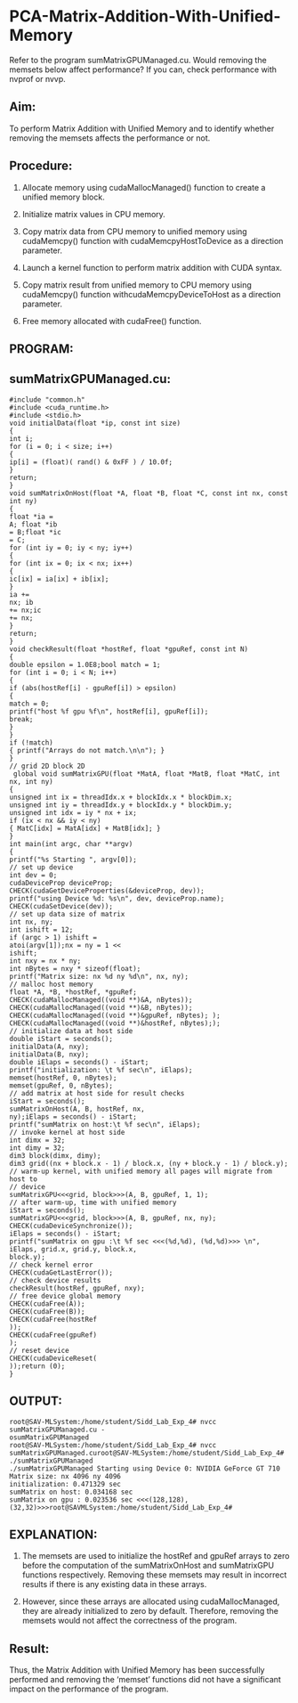 # PCA-Matrix-Addition-With-Unified-Memory
Refer to the program sumMatrixGPUManaged.cu. Would removing the memsets below affect 
performance? If you can, check performance with nvprof or nvvp.
## Aim:
To perform Matrix Addition with Unified Memory and to identify whether removing the memsets
affects the performance or not.

## Procedure:
1. Allocate memory using cudaMallocManaged() function to create a unified memory block.

2. Initialize matrix values in CPU memory.

3. Copy matrix data from CPU memory to unified memory using cudaMemcpy() function with
cudaMemcpyHostToDevice as a direction parameter.

4. Launch a kernel function to perform matrix addition with CUDA syntax.

5. Copy matrix result from unified memory to CPU memory using cudaMemcpy() function
withcudaMemcpyDeviceToHost as a direction parameter.

6. Free memory allocated with cudaFree() function.

## PROGRAM:
## sumMatrixGPUManaged.cu:
```
#include "common.h"
#include <cuda_runtime.h>
#include <stdio.h>
void initialData(float *ip, const int size)
{
int i;
for (i = 0; i < size; i++)
{
ip[i] = (float)( rand() & 0xFF ) / 10.0f;
}
return;
}
void sumMatrixOnHost(float *A, float *B, float *C, const int nx, const int ny)
{
float *ia =
A; float *ib
= B;float *ic
= C;
for (int iy = 0; iy < ny; iy++)
{
for (int ix = 0; ix < nx; ix++)
{
ic[ix] = ia[ix] + ib[ix];
}
ia +=
nx; ib
+= nx;ic
+= nx;
}
return;
}
void checkResult(float *hostRef, float *gpuRef, const int N)
{
double epsilon = 1.0E8;bool match = 1;
for (int i = 0; i < N; i++)
{
if (abs(hostRef[i] - gpuRef[i]) > epsilon)
{
match = 0;
printf("host %f gpu %f\n", hostRef[i], gpuRef[i]);
break;
}
}
if (!match)
{ printf("Arrays do not match.\n\n"); }
}
// grid 2D block 2D
 global void sumMatrixGPU(float *MatA, float *MatB, float *MatC, int nx, int ny)
{
unsigned int ix = threadIdx.x + blockIdx.x * blockDim.x;
unsigned int iy = threadIdx.y + blockIdx.y * blockDim.y;
unsigned int idx = iy * nx + ix;
if (ix < nx && iy < ny)
{ MatC[idx] = MatA[idx] + MatB[idx]; }
}
int main(int argc, char **argv)
{
printf("%s Starting ", argv[0]);
// set up device
int dev = 0;
cudaDeviceProp deviceProp;
CHECK(cudaGetDeviceProperties(&deviceProp, dev));
printf("using Device %d: %s\n", dev, deviceProp.name);
CHECK(cudaSetDevice(dev));
// set up data size of matrix
int nx, ny;
int ishift = 12;
if (argc > 1) ishift =
atoi(argv[1]);nx = ny = 1 <<
ishift;
int nxy = nx * ny;
int nBytes = nxy * sizeof(float);
printf("Matrix size: nx %d ny %d\n", nx, ny);
// malloc host memory
float *A, *B, *hostRef, *gpuRef;
CHECK(cudaMallocManaged((void **)&A, nBytes));
CHECK(cudaMallocManaged((void **)&B, nBytes));
CHECK(cudaMallocManaged((void **)&gpuRef, nBytes); );
CHECK(cudaMallocManaged((void **)&hostRef, nBytes););
// initialize data at host side
double iStart = seconds();
initialData(A, nxy);
initialData(B, nxy);
double iElaps = seconds() - iStart;
printf("initialization: \t %f sec\n", iElaps);
memset(hostRef, 0, nBytes);
memset(gpuRef, 0, nBytes);
// add matrix at host side for result checks
iStart = seconds();
sumMatrixOnHost(A, B, hostRef, nx,
ny);iElaps = seconds() - iStart;
printf("sumMatrix on host:\t %f sec\n", iElaps);
// invoke kernel at host side
int dimx = 32;
int dimy = 32;
dim3 block(dimx, dimy);
dim3 grid((nx + block.x - 1) / block.x, (ny + block.y - 1) / block.y);
// warm-up kernel, with unified memory all pages will migrate from host to
// device
sumMatrixGPU<<<grid, block>>>(A, B, gpuRef, 1, 1);
// after warm-up, time with unified memory
iStart = seconds();
sumMatrixGPU<<<grid, block>>>(A, B, gpuRef, nx, ny);
CHECK(cudaDeviceSynchronize());
iElaps = seconds() - iStart;
printf("sumMatrix on gpu :\t %f sec <<<(%d,%d), (%d,%d)>>> \n", iElaps, grid.x, grid.y, block.x,
block.y);
// check kernel error
CHECK(cudaGetLastError());
// check device results
checkResult(hostRef, gpuRef, nxy);
// free device global memory
CHECK(cudaFree(A));
CHECK(cudaFree(B));
CHECK(cudaFree(hostRef
));
CHECK(cudaFree(gpuRef)
);
// reset device
CHECK(cudaDeviceReset(
));return (0);
}
```
## OUTPUT:
```
root@SAV-MLSystem:/home/student/Sidd_Lab_Exp_4# nvcc sumMatrixGPUManaged.cu -
osumMatrixGPUManaged
root@SAV-MLSystem:/home/student/Sidd_Lab_Exp_4# nvcc
sumMatrixGPUManaged.curoot@SAV-MLSystem:/home/student/Sidd_Lab_Exp_4#
./sumMatrixGPUManaged
./sumMatrixGPUManaged Starting using Device 0: NVIDIA GeForce GT 710
Matrix size: nx 4096 ny 4096
initialization: 0.471329 sec
sumMatrix on host: 0.034168 sec
sumMatrix on gpu : 0.023536 sec <<<(128,128),
(32,32)>>>root@SAVMLSystem:/home/student/Sidd_Lab_Exp_4#
```
## EXPLANATION:
1. The memsets are used to initialize the hostRef and gpuRef arrays to zero before the computation of the sumMatrixOnHost and sumMatrixGPU functions respectively. Removing these memsets may result in incorrect results if there is any existing data in these arrays.

2. However, since these arrays are allocated using cudaMallocManaged, they are already initialized to zero by default. Therefore, removing the memsets would not affect the correctness of the program.
## Result:
Thus, the Matrix Addition with Unified Memory has been successfully performed and removing the
‘memset’ functions did not have a significant impact on the performance of the program.
